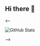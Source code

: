 ## Hi there 👋
<--
<p><img src="https://github-readme-stats.vercel.app/api?username=abhiifour&amp;show_icons=true" alt="GitHub Stats"></p>
-->

